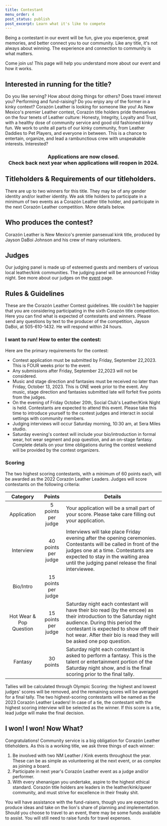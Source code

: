 ```yaml
---
title: Contestant
menu_order: 4
post_status: publish
post_excerpt: Learn what it's like to compete
---
```


Being a contestant in our event will be fun, give you experience, great memories, and better connect you to our community. Like any title, it's not always about winning. The experience and connection to community is what matters.

Come join us! This page will help you understand more about our event and how it works.


## Interested in running for the title?

Do you like serving? How about doing things for others? Does travel interest you? Performing and fund-raising? Do you enjoy any of the former in a kinky context? Corazón Leather is looking for someone like you! As New Mexico's premier Leather contest, Corazón title holders pride themselves on the four tenets of Leather culture: Honesty, Integrity, Loyalty and Trust, with a healthy dose of community service and good old fashioned kinky fun. We work to unite all parts of our kinky community, from Leather Daddies to Pet Players, and everyone in between.  This is a chance to entertain, organize, and lead a rambunctious crew with unspeakable interests. Interested?

<center>
  <h3>Applications are now closed. <br> Check back next year when applications will reopen in 2024.</h3>
</center>


## Titleholders & Requirements of our titleholders.

There are up to two winners for this title. They may be of any gender identity and/or leather identity. We ask title holders to participate in a minimum of two events as a Corazón Leather title holder, and participate in the next Corazón Leather competition. More details below.


## Who produces the contest?

Corazón Leather is New Mexico's premier pansexual kink title, produced by Jayson DaBoi Johnson and his crew of many volunteers.


## Judges

Our judging panel is made up of esteemed guests and members of various local leather/kink communities. The judging panel will be announced Friday night. See more about our judges on the [event](http://45.33.126.133/index.php/event) page.


## Rules & Guidelines

These are the Corazón Leather Contest guidelines. We couldn't be happier that you are considering participating in the sixth Corazón title competition. Here you can find what is expected of contestants and winners. Please send any questions by text to the producer of the competition, Jayson DaBoi, at 505-610-1432. He will respond within 24 hours.

### I want to run! How to enter the contest:

Here are the primary requirements for the contest:
* Contest application must be submitted by Friday, September 22,2023. This is FOUR weeks prior to the event.
* Any submissions after Friday, September 22,2023 will not be considered.
* Music and stage direction and fantasies must be received no later than Friday, October 13, 2023. This is ONE week prior to the event. Any music, stage direction and fantasies submitted late will forfeit five points from the judges.
* On the evening of Friday October 20th, Social Club's Leather/Kink Night is held. Contestants are expected to attend this event. Please take this time to introduce yourself to the contest judges and interact in social settings with community members.
* Judging interviews will occur Saturday morning, 10:30 am, at Sera Miles studio.
* Saturday evening's contest will include your bio/introduction in formal wear, hot wear segment and pop question, and an on-stage fantasy. Complete details on your time obligations during the contest weekend will be provided by the contest organizers.

### Scoring

The two highest scoring contestants, with a minimum of 60 points each, will be awarded as the 2022 Corazón Leather Leaders. Judges will score contestants on the following criteria:

|         Category        |        Points       | Details                                                                                                                                                                                                                                                             |
|:-----------------------:|:-------------------:|---------------------------------------------------------------------------------------------------------------------------------------------------------------------------------------------------------------------------------------------------------------------|
|       Application       |  5 points per judge | Your application will be a small part of your score. Please take care filling out your application.                                                                                                                                                                 |
|        Interview        | 40 points per judge | Interviews will take place Friday evening after the opening ceremonies. Contestants will be called in front of the judges one at a time. Contestants are expected to stay in the waiting area until the judging panel release the final interviewee.                |
|        Bio/Intro        | 15 points per judge |                                                                                                                                                                                                                                                                     |
| Hot Wear & Pop Question | 15 points per judge | Saturday night each contestant will have their bio read (by the emcee) as their introduction to the Saturday night audience. During this period the contestant is expected to show off their hot wear. After their bio is read they will be asked one pop question. |
|         Fantasy         |      30 points      | Saturday night each contestant is asked to perform a fantasy. This is the talent or entertainment portion of the Saturday night show, and is the final scoring prior to the final tally.                                                                            |

Tallies will be calculated through Olympic Scoring: the highest and lowest judges' scores will be removed, and the remaining scores will be averaged for a final tally. The two highest-scoring contestants will be named as the 2023 Corazón Leather Leaders!  In case of a tie, the contestant with the highest scoring interview will be selected as the winner. If this score is a tie, lead judge will make the final decision.


## I won! I won! Now What?

Congratulations! Community service is a big obligation for Corazón Leather titleholders. As this is a working title, we ask three things of each winner:

1. Be involved with two NM Leather / Kink events throughout the year. These can be as simple as volunteering at the next event, or as complex as joining a board.
2. Participate in next year's Corazón Leather event as a judge and/or performer.
3. With every shenanigan you undertake, aspire to the highest ethical standard. Corazón title holders are leaders in the leather/kink/queer community, and must strive for excellence in their freaky shit.

You will have assistance with the fund-raisers, though you are expected to produce ideas and take on the lion's share of planning and implementation. Should you choose to travel to an event, there may be some funds available to assist. You will still need to raise funds for travel expenses.
